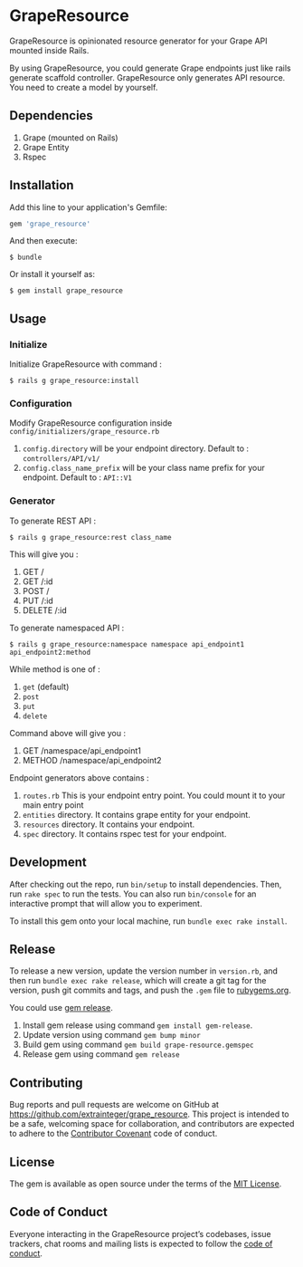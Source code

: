 # GrapeResource

GrapeResource is opinionated resource generator for your Grape API mounted inside Rails. 

By using GrapeResource, you could generate Grape endpoints just like rails generate scaffold controller. GrapeResource only generates API resource. You need to create a model by yourself.

## Dependencies

1. Grape (mounted on Rails)
2. Grape Entity
3. Rspec

## Installation

Add this line to your application's Gemfile:

```ruby
gem 'grape_resource'
```

And then execute:

    $ bundle

Or install it yourself as:

    $ gem install grape_resource

## Usage

### Initialize

Initialize GrapeResource with command :

    $ rails g grape_resource:install

### Configuration

Modify GrapeResource configuration inside `config/initializers/grape_resource.rb`

1. `config.directory` will be your endpoint directory. Default to : `controllers/API/v1/`
2. `config.class_name_prefix` will be your class name prefix for your endpoint. Default to : `API::V1`

### Generator

To generate REST API :

    $ rails g grape_resource:rest class_name

This will give you :

1. GET /
2. GET /:id
3. POST /
4. PUT /:id
5. DELETE /:id

To generate namespaced API :  
    
    $ rails g grape_resource:namespace namespace api_endpoint1 api_endpoint2:method 

While method is one of :

1. `get` (default)
2. `post`
3. `put`
4. `delete`

Command above will give you :

1. GET /namespace/api_endpoint1
2. METHOD /namespace/api_endpoint2

Endpoint generators above contains :

1. `routes.rb` This is your endpoint entry point. You could mount it to your main entry point
2. `entities` directory. It contains grape entity for your endpoint.
3. `resources` directory. It contains your endpoint.
4. `spec` directory. It contains rspec test for your endpoint.

## Development

After checking out the repo, run `bin/setup` to install dependencies. Then, run `rake spec` to run the tests. You can also run `bin/console` for an interactive prompt that will allow you to experiment.

To install this gem onto your local machine, run `bundle exec rake install`.

## Release

To release a new version, update the version number in `version.rb`, and then run `bundle exec rake release`, which will create a git tag for the version, push git commits and tags, and push the `.gem` file to [rubygems.org](https://rubygems.org).

You could use [gem release](https://github.com/svenfuchs/gem-release). 
1. Install gem release using command `gem install gem-release`. 
2. Update version using command `gem bump minor`
3. Build gem using command `gem build grape-resource.gemspec`
4. Release gem using command `gem release`

## Contributing

Bug reports and pull requests are welcome on GitHub at https://github.com/extrainteger/grape_resource. This project is intended to be a safe, welcoming space for collaboration, and contributors are expected to adhere to the [Contributor Covenant](http://contributor-covenant.org) code of conduct.

## License

The gem is available as open source under the terms of the [MIT License](https://opensource.org/licenses/MIT).

## Code of Conduct

Everyone interacting in the GrapeResource project’s codebases, issue trackers, chat rooms and mailing lists is expected to follow the [code of conduct](https://github.com/extrainteger/grape_resource/blob/master/CODE_OF_CONDUCT.md).
